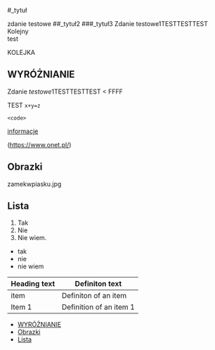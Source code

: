 #_tytuł

zdanie testowe
##_tytuł2
###_tytuł3
Zdanie testowe1TESTTESTTEST  
Kolejny  
 test

 KOLEJKA
 ## WYRÓŻNIANIE
 Zdanie *testowe*1TESTTESTTEST 
 < FFFF  

 TEST `x+y=z`  

 ```
 <code>
 ```

 [informacje](https://www.onet.pl/)

 (https://www.onet.pl/)


## Obrazki  


zamekwpiasku.jpg


## Lista

1. Tak
2. Nie
3. Nie wiem.

- tak
- nie
- nie wiem

|Heading text|Definiton text|
|-------|-------------------|
| item | Definiton of an item|
Item 1 | Definition of an item 1|

- [WYRÓŻNIANIE](#wyróżnianie)
- [Obrazki](#obrazki)
- [Lista](#lista)
























 

